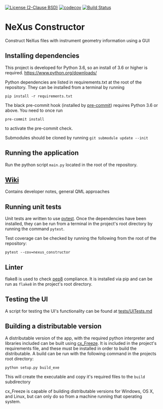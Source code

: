 [![License (2-Clause BSD)](https://img.shields.io/badge/license-BSD%202--Clause-blue.svg)](https://github.com/ess-dmsc/nexus-constructor/blob/master/LICENSE) [![codecov](https://codecov.io/gh/ess-dmsc/nexus-constructor/branch/master/graph/badge.svg)](https://codecov.io/gh/ess-dmsc/nexus-constructor) [![Build Status](https://jenkins.esss.dk/dm/job/ess-dmsc/job/nexus-constructor/job/master/badge/icon)](https://jenkins.esss.dk/dm/job/ess-dmsc/job/nexus-constructor/job/master/)

# NeXus Constructor
Construct NeXus files with instrument geometry information using a GUI

## Installing dependencies

This project is developed for Python 3.6, so an install of 3.6 or higher
is required. https://www.python.org/downloads/

Python dependencies are listed in requirements.txt at the root of the
repository. They can be installed from a terminal by running
```
pip install -r requirements.txt
```

The black pre-commit hook (installed by [pre-commit](https://pre-commit.com/)) requires Python 3.6 or above.
You need to once run
```
pre-commit install
```
to activate the pre-commit check.

Submodules should be cloned by running `git submodule update --init`

## Running the application

Run the python script `main.py` located in the root of the repository.

## [Wiki](https://github.com/ess-dmsc/nexus-constructor/wiki)

Contains developer notes, general QML approaches

## Running unit tests

Unit tests are written to use [pytest](https://docs.pytest.org/en/latest/).
Once the dependencies have been installed, they can be run from a terminal in
the project's root directory by running the command `pytest`.

Test coverage can be checked by running the following from the root of the repository:
```
pytest --cov=nexus_constructor
```

## Linter

flake8 is used to check [pep8](https://www.python.org/dev/peps/pep-0008/?) 
compliance. It is installed via pip and can be run as `flake8` in the project's 
root directory. 

## Testing the UI

A script for testing the UI's functionality can be found at [tests/UITests.md](tests/UITests.md)

## Building a distributable version

A distributable version of the app, with the required python interpreter and
libraries included can be built using [cx_Freeze](https://cx-freeze.readthedocs.io).
It is included in the project's requirements file, and these must be installed
in order to build the distributable. A build can be run with the following
command in the projects root directory:
```
python setup.py build_exe
```
This will create the executable and copy it's required files to the `build`
subdirectory

cx_Freeze is capable of building distributable versions for Windows, OS X, and
Linux, but can only do so from a machine running that operating system.


